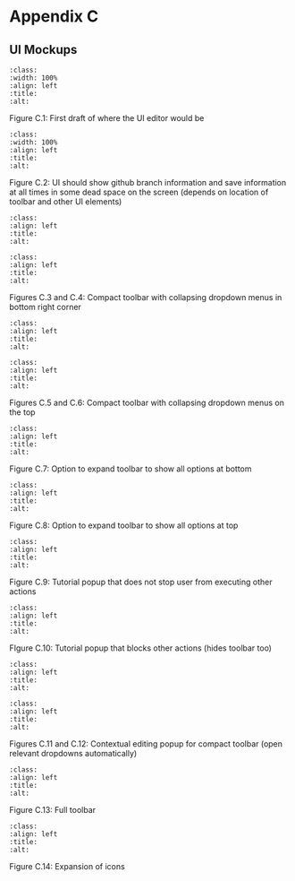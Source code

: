 # Appendix C

## UI Mockups



```{image} https://github.com/Lopalov/Final-Report/blob/main/book/figures/pics/pic0.png?raw=true
:class: 
:width: 100%
:align: left
:title: 
:alt: 
```

Figure C.1: First draft of where the UI editor would be



```{image} https://github.com/Lopalov/Final-Report/blob/main/book/figures/pics/pic1.png?raw=true
:class: 
:width: 100%
:align: left
:title: 
:alt: 
```

Figure C.2: UI should show github branch information and save information at all times in some dead space on the screen (depends on location of toolbar and other UI elements)



```{image} https://github.com/Lopalov/Final-Report/blob/main/book/figures/pics/pic2.png?raw=true
:class: 
:align: left
:title: 
:alt: 
```

```{image} https://github.com/Lopalov/Final-Report/blob/main/book/figures/pics/pic3.png?raw=true
:class: 
:align: left
:title: 
:alt: 
```

Figures C.3 and C.4: Compact toolbar with collapsing dropdown menus in bottom right corner



```{image} https://github.com/Lopalov/Final-Report/blob/main/book/figures/pics/pic4.png?raw=true
:class: 
:align: left
:title: 
:alt: 
```

```{image} https://github.com/Lopalov/Final-Report/blob/main/book/figures/pics/pic5.png?raw=true
:class: 
:align: left
:title: 
:alt: 
```

Figures C.5 and C.6: Compact toolbar with collapsing dropdown menus on the top



```{image} https://github.com/Lopalov/Final-Report/blob/main/book/figures/pics/pic6.png?raw=true
:class: 
:align: left
:title: 
:alt: 
```

Figure C.7: Option to expand toolbar to show all options at bottom



```{image} https://github.com/Lopalov/Final-Report/blob/main/book/figures/pics/pic7.png?raw=true
:class: 
:align: left
:title: 
:alt: 
```

Figure C.8: Option to expand toolbar to show all options at top



```{image} https://github.com/Lopalov/Final-Report/blob/main/book/figures/pics/pic8.png?raw=true
:class: 
:align: left
:title: 
:alt: 
```

Figure C.9: Tutorial popup that does not stop user from executing other actions



```{image} https://github.com/Lopalov/Final-Report/blob/main/book/figures/pics/pic9.png?raw=true
:class: 
:align: left
:title: 
:alt: 
```

FIgure C.10: Tutorial popup that blocks other actions (hides toolbar too)



```{image} https://github.com/Lopalov/Final-Report/blob/main/book/figures/pics/pic10.png?raw=true
:class: 
:align: left
:title: 
:alt: 
```

```{image} https://github.com/Lopalov/Final-Report/blob/main/book/figures/pics/pic11.png?raw=true
:class: 
:align: left
:title: 
:alt: 
```

Figures C.11 and C.12: Contextual editing popup for compact toolbar (open relevant dropdowns automatically)



```{image} https://github.com/Lopalov/Final-Report/blob/main/book/figures/pics/pic12.png?raw=true
:class: 
:align: left
:title: 
:alt: 
```

Figure C.13: Full toolbar



```{image} https://github.com/Lopalov/Final-Report/blob/main/book/figures/pics/pic13.png?raw=true
:class: 
:align: left
:title: 
:alt: 
```

Figure C.14: Expansion of icons
